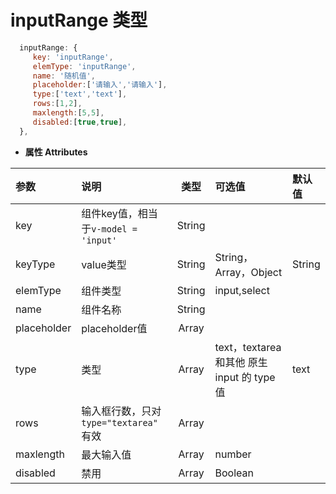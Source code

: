 # inputRange 类型
``` js
  inputRange: {
     key: 'inputRange',
     elemType: 'inputRange',
     name: '随机值',
     placeholder:['请输入','请输入'],
     type:['text','text'],
     rows:[1,2],
     maxlength:[5,5],
     disabled:[true,true],
  },
```

- **属性 Attributes**

| 参数        | 说明       | 类型  | 可选值  | 默认值  |
| :------------- |:-------------| :-----:| :-----|:-----|
| key  | 组件key值，相当于`v-model = 'input'` | String |  |  |
| keyType | value类型    |    String | String，Array，Object | String |
| elemType      | 组件类型      |   String | input,select |  |
| name | 组件名称      |    String |  |  |
| placeholder | placeholder值      |    Array |  |  |
| type | 类型      |    Array |  text，textarea 和其他 原生 input 的 type 值 | text |
| rows | 输入框行数，只对 `type="textarea"` 有效      |    Array |  |  |
| maxlength | 最大输入值      |    Array | number |  |
| disabled | 禁用      |    Array | Boolean |  |

